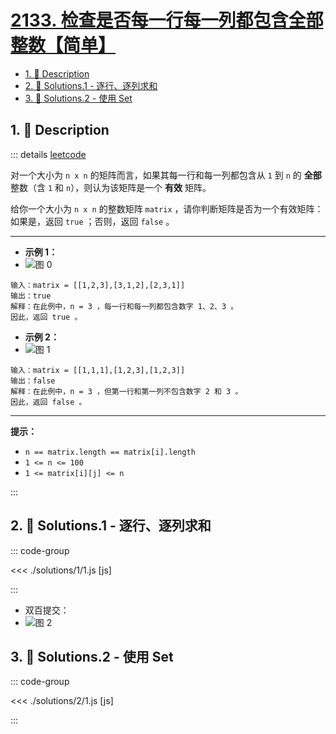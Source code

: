 # [2133. 检查是否每一行每一列都包含全部整数【简单】](https://github.com/Tdahuyou/TNotes.leetcode/tree/main/notes/2133.%20%E6%A3%80%E6%9F%A5%E6%98%AF%E5%90%A6%E6%AF%8F%E4%B8%80%E8%A1%8C%E6%AF%8F%E4%B8%80%E5%88%97%E9%83%BD%E5%8C%85%E5%90%AB%E5%85%A8%E9%83%A8%E6%95%B4%E6%95%B0%E3%80%90%E7%AE%80%E5%8D%95%E3%80%91)

<!-- region:toc -->

- [1. 📝 Description](#1--description)
- [2. 🎯 Solutions.1 - 逐行、逐列求和](#2--solutions1---逐行逐列求和)
- [3. 🎯 Solutions.2 - 使用 Set](#3--solutions2---使用-set)

<!-- endregion:toc -->

## 1. 📝 Description

::: details [leetcode](https://leetcode.cn/problems/check-if-every-row-and-column-contains-all-numbers/)

对一个大小为 `n x n` 的矩阵而言，如果其每一行和每一列都包含从 `1` 到 `n` 的 **全部** 整数（含 `1` 和 `n`），则认为该矩阵是一个 **有效** 矩阵。

给你一个大小为 `n x n` 的整数矩阵 `matrix` ，请你判断矩阵是否为一个有效矩阵：如果是，返回 `true` ；否则，返回 `false` 。

---

- **示例 1：**
- ![图 0](https://cdn.jsdelivr.net/gh/tnotesjs/imgs@main/2025-07-31-22-37-07.png)

```
输入：matrix = [[1,2,3],[3,1,2],[2,3,1]]
输出：true
解释：在此例中，n = 3 ，每一行和每一列都包含数字 1、2、3 。
因此，返回 true 。
```

- **示例 2：**
- ![图 1](https://cdn.jsdelivr.net/gh/tnotesjs/imgs@main/2025-07-31-22-37-13.png)

```
输入：matrix = [[1,1,1],[1,2,3],[1,2,3]]
输出：false
解释：在此例中，n = 3 ，但第一行和第一列不包含数字 2 和 3 。
因此，返回 false 。
```

---

**提示：**

- `n == matrix.length == matrix[i].length`
- `1 <= n <= 100`
- `1 <= matrix[i][j] <= n`

:::

## 2. 🎯 Solutions.1 - 逐行、逐列求和

::: code-group

<<< ./solutions/1/1.js [js]

:::

- 双百提交：
- ![图 2](https://cdn.jsdelivr.net/gh/tnotesjs/imgs@main/2025-07-31-22-39-33.png)

## 3. 🎯 Solutions.2 - 使用 Set

::: code-group

<<< ./solutions/2/1.js [js]

:::
